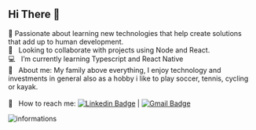 ## Hi There 👋 

 🎯   Passionate about learning new technologies that help create solutions that add up to human development.
 <br/> :purple_heart: &nbsp; Looking to collaborate with projects using Node and React.
 <br/> :computer: &nbsp; I’m currently learning Typescript and React Native 
 <br/> 💬  &nbsp; About me: My family above everything, I enjoy technology and investments in general also as a hobby i like to play soccer, tennis, cycling or kayak.<br/>
 <br/> :email: &nbsp; How to reach me: [![Linkedin Badge](https://img.shields.io/badge/-FelipeCosta-blue?style=flat-square&logo=Linkedin&logoColor=white&link=https://www.linkedin.com/in/felipe-costa-805bb7119/)](https://www.linkedin.com/in/felipe-costa-805bb7119/) 
| 
[![Gmail Badge](https://img.shields.io/badge/-felipejsilvacosta@gmail.com-c14438?style=flat-square&logo=Gmail&logoColor=white&link=mailto:felipejsilvacosta@gmail.com)](mailto:felipejsilvacosta@gmail.com)


<p><img align="center" src="https://github-readme-stats.vercel.app/api/top-langs?username=felipecostabr&show_icons=true&locale=en&layout=compact" alt="informations" /></p>
